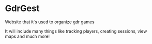 # GdrGest
Website that it's used to organize gdr games

It will include many things like tracking players, creating sessions, view maps and much more!
